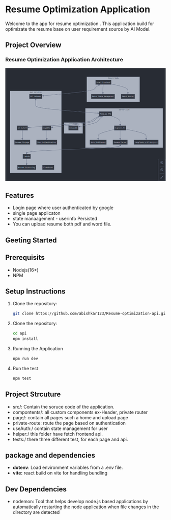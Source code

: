 # Resume Optimization Application
Welcome to the app for resume optimization . This application build for optimizate the resume base on user requirement source by AI Model.

## Project Overview 

### Resume Optimization Application Architecture 
![Alt Text](./src/assets/resume-op.png)

## Features 
- Login page where user authenticated by google
- single page applicaton 
- state manaagement - userinfo Persisted
- You can upload resume both pdf and word file.

## Geeting Started
## Prerequisits 
- Nodejs(16+)
- NPM

## Setup Instructions
1. Clone the repository:

   ```bash
   git clone https://github.com/abishkar123/Resume-optimization-api.git
   
   ```
2. Clone the repository:
   ```bash
   cd api
   npm install
   ```

3. Running the Application 
   ```bash
   npm run dev 
   ```
4. Run the test
   ```bash
   npm test
   ```

## Project Strcuture 

- src/: Contain the soruce code of the application.
 - compontents/:  all custom components ex-Header, private router
 - page/: contain all pages such a home and upload page
 - private-route: route the page based on authentication
 - useAuth:/ contain state management for user
 - helper:/ this folder have fetch frontend api.
 - tests:/ there three different test, for each page and api.

 ## package and dependencies
 - **dotenv**: Load environment variables from a .env file.
 - **vite:** react build on vite for handling bundling 

 ## Dev Dependencies
- nodemon: Tool that helps develop node.js based applications by automatically restarting the node application when file changes in the directory are detected
  